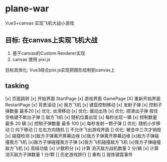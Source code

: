 # plane-war
Vue3+canvas 实现飞机大战小游戏

## 目标: 在canvas上实现飞机大战

1. 基于canvas的Custom Renderer实现
2. canvas 使用 pixi.js

目标具体化: Vue3结合pixi.js实现把图形绘制到canvas上

## tasking

  [x] 页面跳转
    [x] 开始界面 StartPage
    [x] 游戏界面 GamePage
    [X] 重新开始界面 RestartPage
  [x] 背景滚动
  [x] 我方飞机
    [x] 键盘控制移动
    [x] 发射子弹
    [x] 控制子弹数量 最多20
    [x] 优化: 丝滑移动
    [x] 优化: 缓动出场
    [x] 优化: 顺滑出子弹 按住空格键不断出子弹
  [] 敌方飞机
    [x] 随机位置出现
    [x] 每秒出现一辆
    [x] 控制数量 最多 20 辆
    [x] 控制子弹数量 最多 100
    [x] 每秒发射一颗子弹
    [] 优化: 随机小步移动
      [] 向下移动
      [] 左右方向随机
      [] 不允许飞出游戏界面
    [] 优化: 被击中三次才销毁
  [x] 碰撞检测
    [x]敌方子弹离开屏幕边缘
    [x]我方子弹离开屏幕边缘
    [x]敌方子弹碰撞我方飞机
    [x]敌方子弹碰撞我方子弹
    [x]我方飞机碰撞敌方飞机
    [x]我方子弹碰撞敌方飞机
  [x] 高级功能
    [x] 计数积分
      [x] 计算 消灭敌方战机数量 2 分/辆
      [x] 计算 消灭敌方子弹数量 1 分/颗
    [] 历史游戏排行
  [] 重构
    [] 提炼键盘事件
